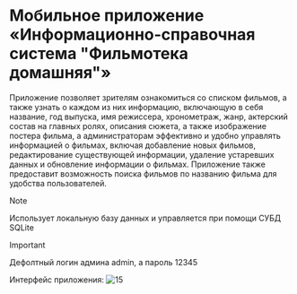 # Мобильное приложение «Информационно-справочная система "Фильмотека домашняя"»

Приложение позволяет зрителям ознакомиться со списком фильмов, а также 
узнать о каждом из них информацию, включающую в себя название, год выпуска, 
имя режиссера, хронометраж, жанр, актерский состав на главных ролях, описания 
сюжета, а также изображение постера фильма, а администраторам эффективно и 
удобно управлять информацией о фильмах, включая добавление новых фильмов, 
редактирование существующей информации, удаление устаревших данных и 
обновление информации о фильмах. Приложение также предоставит возможность поиска фильмов по названию фильма для удобства пользователей. 
> [!NOTE]
> Использует локальную базу данных и управляется при помощи СУБД SQLite

> [!IMPORTANT]
> Дефолтный логин админа admin, а пароль 12345

Интерфейс приложения:
![15](https://github.com/Leturgone/CurseWork2_2/assets/145966860/9b058975-0f41-4c30-bf45-a8b1383ff879)

